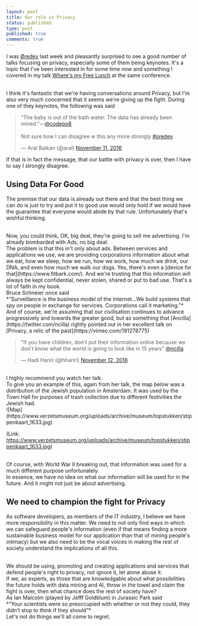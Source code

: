 ```yaml
---
layout: post
title: Our role in Privacy
status: published
type: post
published: true
comments: true
---
```


I was [Øredev](http://oredev.org) last week and pleasantly surprised to see a good number of talks focusing on privacy, especially some of them being keynotes.
It's a topic that I've been interested in for some time now and something I covered in my talk [Where's my Free Lunch](https://vimeo.com/190977609) at the same conference.

<br/>
I think it's fantastic that we're having conversations around Privacy, but I'm also very much concerned that it seems we're giving up the fight. During one of they keynotes, the following was said

<blockquote class="twitter-tweet" data-lang="en"><p lang="en" dir="ltr">“The baby is out of the bath water. The data has already been mined.”—<a href="https://twitter.com/codepo8">@codepo8</a><br><br>Not sure how I can disagree w this any more strongly <a href="https://twitter.com/hashtag/oredev?src=hash">#oredev</a></p>&mdash; Aral Balkan (@aral) <a href="https://twitter.com/aral/status/797005817199337472">November 11, 2016</a></blockquote>
<script async src="//platform.twitter.com/widgets.js" charset="utf-8"></script>

If that is in fact the message, that our battle with privacy is over, then I have to say I strongly disagree. 

## Using Data For Good

The premise that our data is already out there and that the best thing we can do is just to try and put it to good use would only hold if we would have the guarantee that everyone would abide by that rule. Unfortunately that's wishful thinking. 

<br/>
Now, you could think, OK, big deal, they're going to sell me advertising. I'm already bombarded with Ads, no big deal. 

<br/>
The problem is that this in't only about ads. Between services and applications we use, we are providing corporations information about what we eat, how we sleep, how we run, how we work, how much we drink, our DNA, and even how much we walk our dogs. Yes, there's even a [device for that](https://www.fitbark.com/). 
And we're trusting that this information will always be kept confidential, never stolen, shared or put to bad use. That's a lot of faith in my book. 

<br/>
Bruce Schneier once said

<br/>
*“Surveillance is the business model of the Internet...We build systems that spy on people in exchange for services. Corporations call it marketing."*


<br/>
And of course, we're assuming that our civilisation continues to advance progressively and towards the greater good, but as something that [Ancilla](https://twitter.com/ncilla) rightly 
pointed out in her excellent talk on [Privacy, a relic of the past](https://vimeo.com/191278775) 

<blockquote class="twitter-tweet" data-lang="en"><p lang="en" dir="ltr">&quot;If you have children, don&#39;t put their information online because we don&#39;t know what the world is going to look like in 15 years&quot; <a href="https://twitter.com/ncilla">@ncilla</a></p>&mdash; Hadi Hariri (@hhariri) <a href="https://twitter.com/hhariri/status/797499107556421632">November 12, 2016</a></blockquote>
<script async src="//platform.twitter.com/widgets.js" charset="utf-8"></script>


<br/>
I highly recommend you watch her talk. 

<br/>
To give you an example of this, again from her talk, the map below was a distribution of the Jewish population in Amsterdam. It was used by the Town Hall for purposes of trash collection due to different festivities the Jewish had.


<br/>
![Map](https://www.verzetsmuseum.org/uploads/archive/museum/topstukken/stippenkaart_1633.jpg)

(Link: https://www.verzetsmuseum.org/uploads/archive/museum/topstukken/stippenkaart_1633.jpg)

<br/>
Of course, with World War II breaking out, that information was used for a much different purpose unfortunately. 

<br/>
In essence, we have no idea on what our information will be used for in the future. And it might not just be about advertising. 

## We need to champion the fight for Privacy

As software developers, as members of the IT industry, I believe we have more responsibility in this matter. We need to not only find ways in which we can safeguard people's information (even if that means finding a more sustainable business model
for our application than that of mining people's intimacy) but we also need to be the vocal voices in making the rest of society understand the implications of all this. 

<br/>
We should be using, promoting and creating applications and services that defend people's right to privacy, not ignore it, let alone abuse it. 

<br/>
If we, as experts, as those that are knowledgable about what possibilities the future holds with data mining and AI, throw in the towel and claim the fight is over, then what chance does the rest of society have? 

<br/>
As Ian Malcolm (played by Jefff Goldblum) in Jurassic Park said

<br/>
*“Your scientists were so preoccupied with whether or not they could, they didn’t stop to think if they should”*

<br/>
Let's not do things we'll all come to regret.
